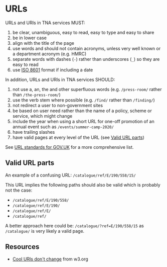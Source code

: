 # URLs

URLs and URIs in TNA services MUST:

1. be clear, unambiguous, easy to read, easy to type and easy to share
1. be in lower case
1. align with the title of the page
1. use words and should not contain acronyms, unless very well known or a department acronym (e.g. HMRC)
1. separate words with dashes (`-`) rather than underscores (`_`) so they are easy to read
1. use [ISO 8601](https://en.wikipedia.org/wiki/ISO_8601) format if including a date

In addition, URLs and URIs in TNA services SHOULD:

1. not use a, an, the and other superfluous words (e.g. `/press-room/` rather than `/the-press-room/`)
1. use the verb stem where possible (e.g. `/find/` rather than `/finding/`)
1. not redirect a user to non-government sites
1. be based on user need rather than the name of a policy, scheme or service, which might change
1. include the year when using a short URL for one-off promotion of an annual event such as `/events/summer-camp-2020/`
1. have trailing slashes
1. have valid pages at every level of the URL (see [Valid URL parts](#valid-url-parts))

See [URL standards for GOV.UK](https://www.gov.uk/guidance/content-design/url-standards-for-gov-uk) for a more comprehensive list.

## Valid URL parts

An example of a confusing URL: `/catalogue/ref/E/190/558/15/`

This URL implies the following paths should also be valid which is probably not the case:

- `/catalogue/ref/E/190/558/`
- `/catalogue/ref/E/190/`
- `/catalogue/ref/E/`
- `/catalogue/ref/`

A better approach here could be: `/catalogue/?ref=E/190/558/15` as `/catalogue/` is very likely a valid page.

## Resources

- [Cool URIs don't change](https://www.w3.org/Provider/Style/URI) from w3.org

